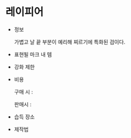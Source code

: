 # 레이피어

- 정보
    
    가볍고 날 끝 부분이 예리해 찌르기에 특화된 검이다.
    
- 표현될 마크 내 템
- 강화 제한
- 비용
    
    구매 시 : 
    
    판매시 : 
    
- 습득 장소
- 제작법